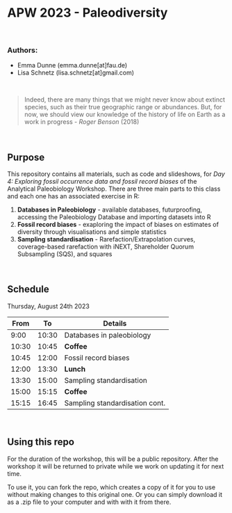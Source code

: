 # APW 2023 - Paleodiversity

<br>

### Authors:
- Emma Dunne (emma.dunne[at]fau.de)
- Lisa Schnetz (lisa.schnetz[at]gmail.com)

<br>

> Indeed, there are many things that we might never know about extinct species, such as their true geographic range or abundances. But, for now, we should view our knowledge of the history of life on Earth as a work in progress - *Roger Benson* (2018)

<br>

## Purpose

This repository contains all materials, such as code and slideshows, for *Day 4: Exploring fossil occurrence data and fossil record biases* of the Analytical Paleobiology Workshop. There are three main parts to this class and each one has an associated exercise in R:

1. **Databases in Paleobiology** - available databases, futurproofing, accessing the Paleobiology Database and importing datasets into R
2. **Fossil record biases** - exaploring the impact of biases on estimates of diversity through visualisations and simple statistics
3. **Sampling standardisation** - Rarefaction/Extrapolation curves, coverage-based rarefaction with iNEXT, Shareholder Quorum Subsampling (SQS), and squares

<br>

## Schedule

Thursday, August 24th 2023

| From  | To    | Details                           |
|-------|-------|-----------------------------------|
| 9:00  | 10:30 | Databases in paleobiology         |
| 10:30 | 10:45 | **Coffee**                        |
| 10:45 | 12:00 | Fossil record biases              |
| 12:00 | 13:30 | **Lunch**                         |
| 13:30 | 15:00  | Sampling standardisation         |
| 15:00 | 15:15 | **Coffee**                        |
| 15:15 | 16:45 | Sampling standardisation cont.    |

<br>

## Using this repo

For the duration of the workshop, this will be a public repository. After the workshop it will be returned to private while we work on updating it for next time. 

To use it, you can fork the repo, which creates a copy of it for you to use without making changes to this original one. Or you can simply download it as a .zip file to your computer and with with it from there.

